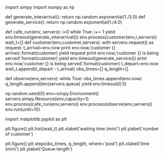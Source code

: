 import simpy
import numpy as np

def generate_interarrival():
    return np.random.exponential(1./3.0)
def generate_service():
    return np.random.exponential(1./4.0)

def cafe_run(env, servers):
    i=0
    while True:
        i+= 1
        yield env.timeout(generate_interarrival())
        env.process(customer(env,i,servers))
wait_t=[]
def customer(env,customer,servers):
    with servers.request() as request:
        t_arrival=env.now
        print env.now,'customer {} arrives'.format(customer)
        yield request
        print env.now,'customer {} is being served'.format(customer)
        yield env.timeout(generate_service())
        print env.now,'customer {} is being served'.format(customer)
        t_depart=env.now
        wait_t.append(t_depart - t_arrival)
obs_times=[]
q_length=[]

def observe(env,servers):
    while True:
        obs_times.append(env.now)
        q_length.append(len(servers.queue)
        yield env.timeout(0.5)


np.random.seed(0)
env=simpy.Environment()
servers.simpy.Resource(env,capacity=1)
env.process(cafe_run(env,servers))
env.process(observe(env,servers))
env.run(until=10)

import matplotlib.pyplot as plt

plt.figure()
plt.hist(wait_t)
plt.xlabel('waiting time (min)')
plt.ylabel('number of customer')

plt.figure()
plt.step(obs_times, q_length, where='post')
plt.xlabel('time (min)')
plt.ylabel('Queue length')
